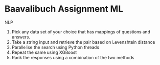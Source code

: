 # Baavalibuch Assignment ML
NLP 
1. Pick any data set of your choice that has mappings of questions and answers.
2. Take a string input and retrieve the pair based on Levenshtein distance
3. Parallelise the search using Python threads
4. Repeat the same using XGBoost
5. Rank the responses using a combination of the two methods 
